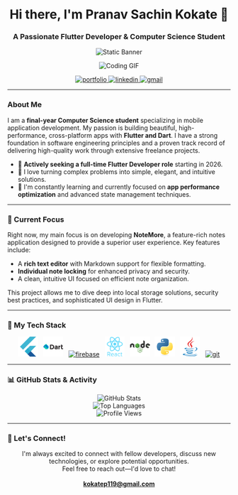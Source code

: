 <!--
Hello Pranav! This is the latest version with an animated GIF for a more dynamic look.
**Action Items:**
1. Update 'YOUR_GITHUB_USERNAME_HERE' in the stats links at the bottom.
2. Replace the placeholder links for your Portfolio and LinkedIn.
-->

<h1 align="center">Hi there, I'm Pranav Sachin Kokate 👋</h1>
<h3 align="center">A Passionate Flutter Developer & Computer Science Student</h3>

<p align="center">
  <img src="https://i.imgur.com/8Qtm3bf.png" alt="Static Banner"/>
</p>
<p align="center">
  <img src="https://media.giphy.com/media/v1.Y2lkPTc5MGI3NjExM2NscGZ5eXdxN3Z0c3d2dDl2Z3NqZ3J4bXN6bWoxd2w0Z2w0b3hpMyZlcD12MV9pbnRlcm5hbF9naWZfYnlfaWQmY3Q9Zw/qgQUggAC3Pfv687qPC/giphy.gif" alt="Coding GIF" width="600"/>
</p>

<div align="center">

  <a href="[LINK_TO_YOUR_PORTFOLIO_WEBSITE]" target="_blank">
    <img src="https://img.shields.io/badge/Portfolio-000000?style=for-the-badge&logo=About.me&logoColor=white" alt="portfolio"/>
  </a>
  <a href="[LINK_TO_YOUR_LINKEDIN_PROFILE]" target="_blank">
    <img src="https://img.shields.io/badge/LinkedIn-0A66C2?style=for-the-badge&logo=linkedin&logoColor=white" alt="linkedin"/>
  </a>
  <a href="mailto:kokatep119@gmail.com">
    <img src="https://img.shields.io/badge/Gmail-D14836?style=for-the-badge&logo=gmail&logoColor=white" alt="gmail"/>
  </a>

</div>

---

### About Me

I am a **final-year Computer Science student** specializing in mobile application development. My passion is building beautiful, high-performance, cross-platform apps with **Flutter and Dart**. I have a strong foundation in software engineering principles and a proven track record of delivering high-quality work through extensive freelance projects.

- 💼 **Actively seeking a full-time Flutter Developer role** starting in 2026.
- 🚀 I love turning complex problems into simple, elegant, and intuitive solutions.
- 🌱 I'm constantly learning and currently focused on **app performance optimization** and advanced state management techniques.

---

### 🎯 Current Focus

Right now, my main focus is on developing **NoteMore**, a feature-rich notes application designed to provide a superior user experience. Key features include:
- A **rich text editor** with Markdown support for flexible formatting.
- **Individual note locking** for enhanced privacy and security.
- A clean, intuitive UI focused on efficient note organization.

This project allows me to dive deep into local storage solutions, security best practices, and sophisticated UI design in Flutter.

---

### 🚀 My Tech Stack

<p align="center">
  <a href="https://flutter.dev" target="_blank" rel="noreferrer"><img src="https://raw.githubusercontent.com/devicons/devicon/master/icons/flutter/flutter-original.svg" alt="flutter" width="45" height="45"/></a>
  &nbsp;
  <a href="https://dart.dev" target="_blank" rel="noreferrer"><img src="https://raw.githubusercontent.com/devicons/devicon/master/icons/dart/dart-original-wordmark.svg" alt="dart" width="45" height="45"/></a>
  &nbsp;
  <a href="https://firebase.google.com/" target="_blank" rel="noreferrer"><img src="https://www.vectorlogo.zone/logos/firebase/firebase-icon.svg" alt="firebase" width="45" height="45"/></a>
  &nbsp;
  <a href="https://reactjs.org/" target="_blank" rel="noreferrer"><img src="https://raw.githubusercontent.com/devicons/devicon/master/icons/react/react-original-wordmark.svg" alt="react" width="45" height="45"/></a>
  &nbsp;
  <a href="https://nodejs.org" target="_blank" rel="noreferrer"><img src="https://raw.githubusercontent.com/devicons/devicon/master/icons/nodejs/nodejs-original-wordmark.svg" alt="nodejs" width="45" height="45"/></a>
  &nbsp;
  <a href="https://www.python.org" target="_blank" rel="noreferrer"><img src="https://raw.githubusercontent.com/devicons/devicon/master/icons/python/python-original.svg" alt="python" width="45" height="45"/></a>
  &nbsp;
  <a href="https://www.java.com" target="_blank" rel="noreferrer"><img src="https://raw.githubusercontent.com/devicons/devicon/master/icons/java/java-original.svg" alt="java" width="45" height="45"/></a>
  &nbsp;
  <a href="https://git-scm.com/" target="_blank" rel="noreferrer"><img src="https://www.vectorlogo.zone/logos/git-scm/git-scm-icon.svg" alt="git" width="45" height="45"/></a>
</p>

---

### 📊 GitHub Stats & Activity

<p align="center">
  <img src="https://github-readme-stats.vercel.app/api?username=YOUR_GITHUB_USERNAME_HERE&show_icons=true&locale=en&theme=tokyonight&hide_border=true&count_private=true" alt="GitHub Stats" />
  <br/>
  <img src="https://github-readme-stats.vercel.app/api/top-langs?username=YOUR_GITHUB_USERNAME_HERE&layout=compact&locale=en&theme=tokyonight&hide_border=true&count_private=true" alt="Top Languages" />
  <br/>
  <img src="https://komarev.com/ghpvc/?username=YOUR_GITHUB_USERNAME_HERE&label=Profile%20views&color=0e75b6&style=flat" alt="Profile Views" />
</p>

---

### 🤝 Let's Connect!

<p align="center">
  I'm always excited to connect with fellow developers, discuss new technologies, or explore potential opportunities. <br/>Feel free to reach out—I'd love to chat!
  <br/><br/>
  <a href="mailto:kokatep119@gmail.com"><strong>kokatep119@gmail.com</strong></a>
</p>
